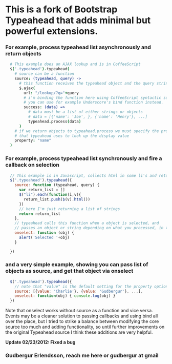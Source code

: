 # This is a fork of Bootstrap Typeahead that adds minimal but powerful extensions.

### For example, process typeahead list asynchronously and return objects

```coffeescript
  # This example does an AJAX lookup and is in CoffeeScript
  $('.typeahead').typeahead(
    # source can be a function
    source: (typeahead, query) ->
      # this function receives the typeahead object and the query string
      $.ajax(
        url: "/lookup/?q="+query
        # i'm binding the function here using CoffeeScript syntactic sugar,
        # you can use for example Underscore's bind function instead.
        success: (data) =>
          # data must be a list of either strings or objects
          # data = [{'name': 'Joe', }, {'name': 'Henry'}, ...]
          typeahead.process(data)
      )
    # if we return objects to typeahead.process we must specify the property
    # that typeahead uses to look up the display value
    property: "name"
  )
```

### For example, process typeahead list synchronously and fire a callback on selection

```javascript
  // This example is in Javascript, collects html in some li's and returns it
  $('.typeahead').typeahead({
    source: function (typeahead, query) {
      var return_list = []
      $("li").each(function(i,v){
        return_list.push($(v).html())
      })
      // here I'm just returning a list of strings
      return return_list
    },
    // typeahead calls this function when a object is selected, and
    // passes an object or string depending on what you processed, in this case a string
    onselect: function (obj) {
      alert('Selected '+obj)
    }

  })
```

### and a very simple example, showing you can pass list of objects as source, and get that object via onselect
```javascript
  $('.typeahead').typeahead({
    // note that "value" is the default setting for the property option
    source: [{value: 'Charlie'}, {value: 'Gudbergur'}, ...],
    onselect: function(obj) { console.log(obj) }
  })
```

Note that onselect works without source as a function and vice versa. Events may be a cleaner solution to passing callbacks and using bind all over the place, but I tried to strike a balance between modifying the core source too much and adding functionality, so until further improvements on the original Typeahead source I think these additions are very helpful.

**Update 02/23/2012: Fixed a bug**

### Gudbergur Erlendsson, reach me here or gudbergur at gmail